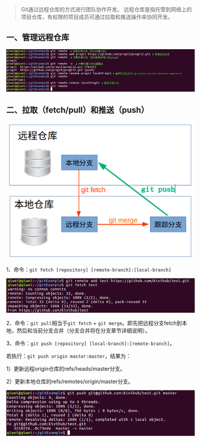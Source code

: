 > Git通过远程仓库的方式进行团队协作开发。
> 远程仓库是指托管到网络上的项目仓库，有权限的项目成员可通过拉取和推送操作来协同开发。
## 一、管理远程仓库
![管理远程仓库](pic/1240-20210115032456960.png)
## 二、拉取（fetch/pull）和推送（push）
![git pull 和 git push的数据流向](pic/1240-20210115032457067.png)

1、命令：`git fetch [repository] [remote-branch]:[local-branch]`

![git fetch](pic/1240-20210115032456920.png)

2、命令：`git pull`相当于`git fetch` + `git merge`。即先把远程分支fetch到本地，然后和当前分支合并（分支合并将在分支章节详细说明）。

3、命令：`git push [repository] [local-branch]:[remote-branch]`。

若执行：`git push origin master:master`，结果为：

1）更新远程origin仓库的refs/heads/master分支。

2）更新本地仓库的refs/remotes/origin/master分支。

![git push](pic/1240-20210115032457121.png)